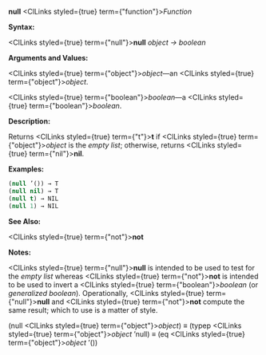 **null** <ClLinks styled={true} term={"function"}><i>Function</i></ClLinks> 



**Syntax:** 



<ClLinks styled={true} term={"null"}><b>null</b></ClLinks> *object → boolean* 



**Arguments and Values:** 



<ClLinks styled={true} term={"object"}><i>object</i></ClLinks>—an <ClLinks styled={true} term={"object"}><i>object</i></ClLinks>. 



<ClLinks styled={true} term={"boolean"}><i>boolean</i></ClLinks>—a <ClLinks styled={true} term={"boolean"}><i>boolean</i></ClLinks>. 







 



 



**Description:** 



Returns <ClLinks styled={true} term={"t"}><b>t</b></ClLinks> if <ClLinks styled={true} term={"object"}><i>object</i></ClLinks> is the *empty list*; otherwise, returns <ClLinks styled={true} term={"nil"}><b>nil</b></ClLinks>. 



**Examples:**
```lisp
(null ’()) → T 
(null nil) → T 
(null t) → NIL 
(null 1) → NIL 
```
**See Also:** 



<ClLinks styled={true} term={"not"}><b>not</b></ClLinks> 



**Notes:** 



<ClLinks styled={true} term={"null"}><b>null</b></ClLinks> is intended to be used to test for the *empty list* whereas <ClLinks styled={true} term={"not"}><b>not</b></ClLinks> is intended to be used to invert a <ClLinks styled={true} term={"boolean"}><i>boolean</i></ClLinks> (or *generalized boolean*). Operationally, <ClLinks styled={true} term={"null"}><b>null</b></ClLinks> and <ClLinks styled={true} term={"not"}><b>not</b></ClLinks> compute the same result; which to use is a matter of style. 



(null <ClLinks styled={true} term={"object"}><i>object</i></ClLinks>) *≡* (typep <ClLinks styled={true} term={"object"}><i>object</i></ClLinks> ’null) *≡* (eq <ClLinks styled={true} term={"object"}><i>object</i></ClLinks> ’()) 



